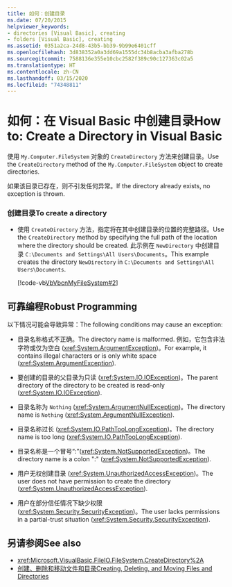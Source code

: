 ```yaml
---
title: 如何：创建目录
ms.date: 07/20/2015
helpviewer_keywords:
- directories [Visual Basic], creating
- folders [Visual Basic], creating
ms.assetid: 0351a2ca-24d8-43b5-bb39-9b99e6401cff
ms.openlocfilehash: 3d838352a0a3dd69a1555dc34b8acba3afba278b
ms.sourcegitcommit: 7588136e355e10cbc2582f389c90c127363c02a5
ms.translationtype: HT
ms.contentlocale: zh-CN
ms.lasthandoff: 03/15/2020
ms.locfileid: "74348811"
---
```

# <a name="how-to-create-a-directory-in-visual-basic"></a><span data-ttu-id="b6542-102">如何：在 Visual Basic 中创建目录</span><span class="sxs-lookup"><span data-stu-id="b6542-102">How to: Create a Directory in Visual Basic</span></span>

<span data-ttu-id="b6542-103">使用 `My.Computer.FileSystem` 对象的 `CreateDirectory` 方法来创建目录。</span><span class="sxs-lookup"><span data-stu-id="b6542-103">Use the `CreateDirectory` method of the `My.Computer.FileSystem` object to create directories.</span></span>  
  
 <span data-ttu-id="b6542-104">如果该目录已存在，则不引发任何异常。</span><span class="sxs-lookup"><span data-stu-id="b6542-104">If the directory already exists, no exception is thrown.</span></span>  
  
### <a name="to-create-a-directory"></a><span data-ttu-id="b6542-105">创建目录</span><span class="sxs-lookup"><span data-stu-id="b6542-105">To create a directory</span></span>  
  
- <span data-ttu-id="b6542-106">使用 `CreateDirectory` 方法，指定将在其中创建目录的位置的完整路径。</span><span class="sxs-lookup"><span data-stu-id="b6542-106">Use the `CreateDirectory` method by specifying the full path of the location where the directory should be created.</span></span> <span data-ttu-id="b6542-107">此示例在 `NewDirectory` 中创建目录 `C:\Documents and Settings\All Users\Documents`。</span><span class="sxs-lookup"><span data-stu-id="b6542-107">This example creates the directory `NewDirectory` in `C:\Documents and Settings\All Users\Documents`.</span></span>  
  
     [!code-vb[VbVbcnMyFileSystem#2](~/samples/snippets/visualbasic/VS_Snippets_VBCSharp/VbVbcnMyFileSystem/VB/Class1.vb#2)]  
  
## <a name="robust-programming"></a><span data-ttu-id="b6542-108">可靠编程</span><span class="sxs-lookup"><span data-stu-id="b6542-108">Robust Programming</span></span>  

 <span data-ttu-id="b6542-109">以下情况可能会导致异常：</span><span class="sxs-lookup"><span data-stu-id="b6542-109">The following conditions may cause an exception:</span></span>  
  
- <span data-ttu-id="b6542-110">目录名称格式不正确。</span><span class="sxs-lookup"><span data-stu-id="b6542-110">The directory name is malformed.</span></span> <span data-ttu-id="b6542-111">例如，它包含非法字符或仅为空白 (<xref:System.ArgumentException>)。</span><span class="sxs-lookup"><span data-stu-id="b6542-111">For example, it contains illegal characters or is only white space (<xref:System.ArgumentException>).</span></span>  
  
- <span data-ttu-id="b6542-112">要创建的目录的父目录为只读 (<xref:System.IO.IOException>)。</span><span class="sxs-lookup"><span data-stu-id="b6542-112">The parent directory of the directory to be created is read-only (<xref:System.IO.IOException>).</span></span>  
  
- <span data-ttu-id="b6542-113">目录名称为 `Nothing` (<xref:System.ArgumentNullException>)。</span><span class="sxs-lookup"><span data-stu-id="b6542-113">The directory name is `Nothing` (<xref:System.ArgumentNullException>).</span></span>  
  
- <span data-ttu-id="b6542-114">目录名称过长 (<xref:System.IO.PathTooLongException>)。</span><span class="sxs-lookup"><span data-stu-id="b6542-114">The directory name is too long (<xref:System.IO.PathTooLongException>).</span></span>  
  
- <span data-ttu-id="b6542-115">目录名称是一个冒号“:”(<xref:System.NotSupportedException>)。</span><span class="sxs-lookup"><span data-stu-id="b6542-115">The directory name is a colon ":" (<xref:System.NotSupportedException>).</span></span>  
  
- <span data-ttu-id="b6542-116">用户无权创建目录 (<xref:System.UnauthorizedAccessException>)。</span><span class="sxs-lookup"><span data-stu-id="b6542-116">The user does not have permission to create the directory (<xref:System.UnauthorizedAccessException>).</span></span>  
  
- <span data-ttu-id="b6542-117">用户在部分信任情况下缺少权限 (<xref:System.Security.SecurityException>)。</span><span class="sxs-lookup"><span data-stu-id="b6542-117">The user lacks permissions in a partial-trust situation (<xref:System.Security.SecurityException>).</span></span>  
  
## <a name="see-also"></a><span data-ttu-id="b6542-118">另请参阅</span><span class="sxs-lookup"><span data-stu-id="b6542-118">See also</span></span>

- <xref:Microsoft.VisualBasic.FileIO.FileSystem.CreateDirectory%2A>
- [<span data-ttu-id="b6542-119">创建、删除和移动文件和目录</span><span class="sxs-lookup"><span data-stu-id="b6542-119">Creating, Deleting, and Moving Files and Directories</span></span>](../../../../visual-basic/developing-apps/programming/drives-directories-files/creating-deleting-and-moving-files-and-directories.md)
